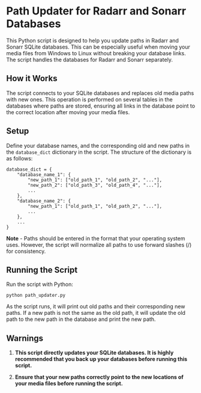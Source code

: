 # Path Updater for Radarr and Sonarr Databases

This Python script is designed to help you update paths in Radarr and Sonarr SQLite databases. This can be especially useful when moving your 
media files from Windows to Linux without breaking your database links. The script handles the databases for Radarr and Sonarr separately.

## How it Works

The script connects to your SQLite databases and replaces old media paths with new ones. This operation is performed on several tables in the databases where paths are stored, ensuring all links in the database point to the correct location after moving your media files.

## Setup

Define your database names, and the corresponding old and new paths in the `database_dict` dictionary in the script. The structure of the dictionary is as follows:

```
database_dict = {
    "database_name_1": {
        "new_path_1": ["old_path_1", "old_path_2", "..."],
        "new_path_2": ["old_path_3", "old_path_4", "..."],
        ...
    },
    "database_name_2": {
        "new_path_1": ["old_path_1", "old_path_2", "..."],
        ...
    },
    ...
}
```

**Note** - Paths should be entered in the format that your operating system uses. However, the script will normalize all paths to use forward slashes (/) for consistency.

## Running the Script

Run the script with Python:

```
python path_updater.py
```

As the script runs, it will print out old paths and their corresponding new paths. If a new path is not the same as the old path, it will update the old path to the new path in the database and print the new path.

## Warnings

1. **This script directly updates your SQLite databases. It is highly recommended that you back up your databases before running this script.**

2. **Ensure that your new paths correctly point to the new locations of your media files before running the script.**
